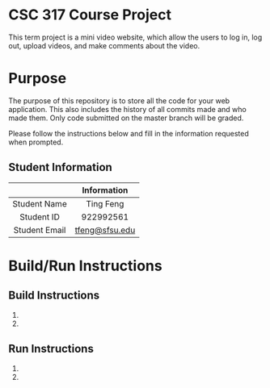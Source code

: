 # CSC 317 Course Project

This term project is a mini video website, which allow the users to log in, log out, upload videos, and make comments about the video.

# Purpose

The purpose of this repository is to store all the code for your web application. This also includes the history of all commits made and who made them. Only code submitted on the master branch will be graded.

Please follow the instructions below and fill in the information requested when prompted.

## Student Information

|               | Information   |
|:-------------:|:-------------:|
| Student Name  | Ting Feng     |
| Student ID    | 922992561     |
| Student Email | tfeng@sfsu.edu|



# Build/Run Instructions

## Build Instructions
1. 
2. 

## Run Instructions
1. 
2. 
